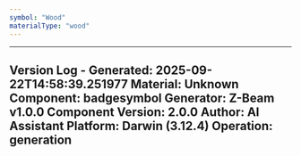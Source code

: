 ```yaml
---
symbol: "Wood"
materialType: "wood"
---
```


---
Version Log - Generated: 2025-09-22T14:58:39.251977
Material: Unknown
Component: badgesymbol
Generator: Z-Beam v1.0.0
Component Version: 2.0.0
Author: AI Assistant
Platform: Darwin (3.12.4)
Operation: generation
---